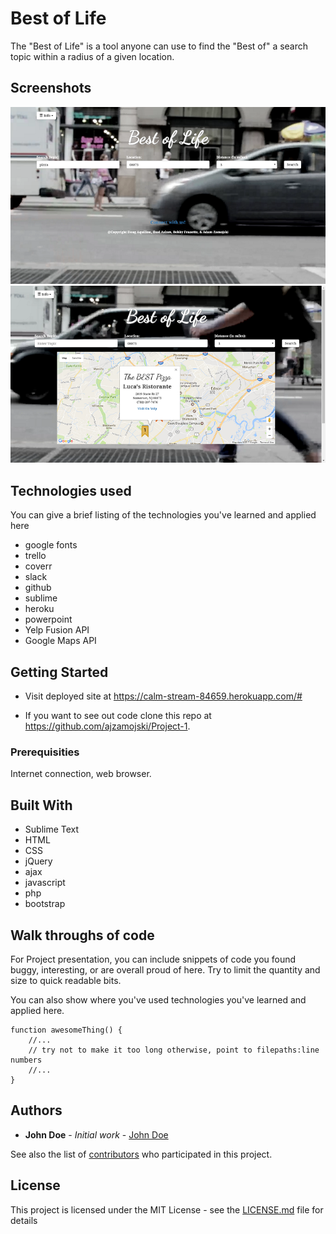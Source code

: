 # Best of Life

The "Best of Life" is a tool anyone can use to find the "Best of" a search topic within a radius of a given location.

## Screenshots
![screenshot1](screenshot1.png)
![screenshot2](screenshot2.png)

## Technologies used
You can give a brief listing of the technologies you've learned and applied here

- google fonts 
- trello 
- coverr 
- slack 
- github 
- sublime 
- heroku 
- powerpoint 
- Yelp Fusion API 
- Google Maps API

## Getting Started

- Visit deployed site at https://calm-stream-84659.herokuapp.com/#

- If you want to see out code clone this repo at https://github.com/ajzamojski/Project-1.

### Prerequisities

Internet connection, web browser.



## Built With

* Sublime Text
* HTML 
* CSS 
* jQuery 
* ajax 
* javascript 
* php 
* bootstrap 

## Walk throughs of code
For Project presentation, you can include snippets of code you found buggy, interesting, or are overall proud of here.  Try to limit the quantity and size to quick readable bits.

You can also show where you've used technologies you've learned and applied here.

```
function awesomeThing() {
    //...
    // try not to make it too long otherwise, point to filepaths:line numbers
    //...
}
```

## Authors

* **John Doe** - *Initial work* - [John Doe](https://github.com)

See also the list of [contributors](https://github.com/your/project/contributors) who participated in this project.

## License

This project is licensed under the MIT License - see the [LICENSE.md](LICENSE.md) file for details

